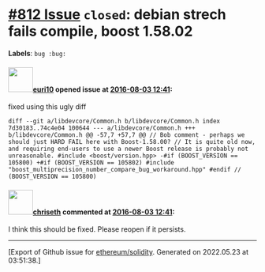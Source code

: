 # [\#812 Issue](https://github.com/ethereum/solidity/issues/812) `closed`: debian strech fails compile, boost 1.58.02
**Labels**: `bug :bug:`


#### <img src="https://avatars.githubusercontent.com/u/1104190?u=321a2e953e6645a7d09b732786c7a8061e0f8a8b&v=4" width="50">[euri10](https://github.com/euri10) opened issue at [2016-08-03 12:41](https://github.com/ethereum/solidity/issues/812):

fixed using this ugly diff 

```
diff --git a/libdevcore/Common.h b/libdevcore/Common.h index 7d30183..74c4e04 100644 --- a/libdevcore/Common.h +++ b/libdevcore/Common.h @@ -57,7 +57,7 @@ // Bob comment - perhaps we should just HARD FAIL here with Boost-1.58.00? // It is quite old now, and requiring end-users to use a newer Boost release is probably not unreasonable. #include <boost/version.hpp> -#if (BOOST_VERSION == 105800) +#if (BOOST_VERSION == 105802) #include "boost_multiprecision_number_compare_bug_workaround.hpp" #endif // (BOOST_VERSION == 105800)
```


#### <img src="https://avatars.githubusercontent.com/u/9073706?v=4" width="50">[chriseth](https://github.com/chriseth) commented at [2016-08-03 12:41](https://github.com/ethereum/solidity/issues/812#issuecomment-239209414):

I think this should be fixed. Please reopen if it persists.


-------------------------------------------------------------------------------



[Export of Github issue for [ethereum/solidity](https://github.com/ethereum/solidity). Generated on 2022.05.23 at 03:51:38.]
